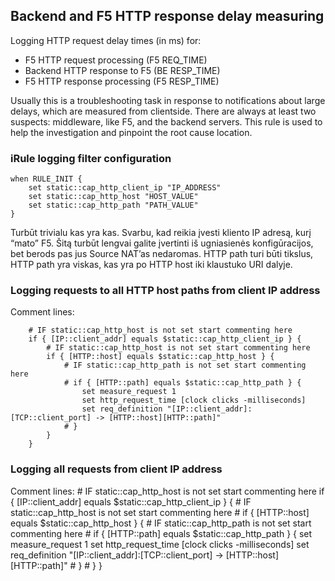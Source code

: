 ## Backend and F5 HTTP response delay measuring

Logging HTTP request delay times (in ms) for:
* F5 HTTP request processing (F5 REQ_TIME)
* Backend HTTP response to F5 (BE RESP_TIME)
* F5 HTTP response processing (F5 RESP_TIME)

Usually this is a troubleshooting task in response to notifications about large delays, which are measured from clientside.
There are always at least two suspects: middleware, like F5, and the backend servers.
This rule is used to help the investigation and pinpoint the root cause location.

### iRule logging filter configuration

``` 
when RULE_INIT {
    set static::cap_http_client_ip "IP_ADDRESS"
    set static::cap_http_host "HOST_VALUE"
    set static::cap_http_path "PATH_VALUE"
}
```
Turbūt trivialu kas yra kas. Svarbu, kad reikia įvesti kliento IP adresą, kurį “mato” F5. Šitą turbūt lengvai galite įvertinti iš ugniasienės konfigūracijos, bet berods pas jus Source NAT’as nedaromas.
HTTP path turi būti tikslus, HTTP path yra viskas, kas yra po HTTP host iki klaustuko URI dalyje.

### Logging requests to all HTTP host paths from client IP address

Comment lines:
```
    # IF static::cap_http_host is not set start commenting here
    if { [IP::client_addr] equals $static::cap_http_client_ip } {
        # IF static::cap_http_host is not set start commenting here
        if { [HTTP::host] equals $static::cap_http_host } {
            # IF static::cap_http_path is not set start commenting here
            # if { [HTTP::path] equals $static::cap_http_path } {
                set measure_request 1
                set http_request_time [clock clicks -milliseconds]
                set req_definition "[IP::client_addr]:[TCP::client_port] -> [HTTP::host][HTTP::path]"
            # }
        }
    }
```


### Logging all requests from client IP address

Comment lines:
    # IF static::cap_http_host is not set start commenting here
    if { [IP::client_addr] equals $static::cap_http_client_ip } {
        # IF static::cap_http_host is not set start commenting here
        # if { [HTTP::host] equals $static::cap_http_host } {
            # IF static::cap_http_path is not set start commenting here
            # if { [HTTP::path] equals $static::cap_http_path } {
                set measure_request 1
                set http_request_time [clock clicks -milliseconds]
                set req_definition "[IP::client_addr]:[TCP::client_port] -> [HTTP::host][HTTP::path]"
            # }
        # }
    }
